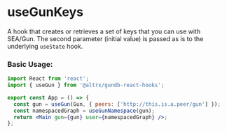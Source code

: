 # useGunKeys

A hook that creates or retrieves a set of keys that you can use with SEA/Gun.
The second parameter (initial value) is passed as is to the underlying `useState` hook.

### Basic Usage:

```jsx harmony
import React from 'react';
import { useGun } from '@altrx/gundb-react-hooks';

export const App = () => {
  const gun = useGun(Gun, { peers: ['http://this.is.a.peer/gun'] });
  const namespacedGraph = useGunNamespace(gun);
  return <Main gun={gun} user={namespacedGraph} />;
};
```
